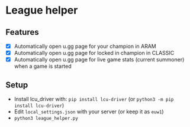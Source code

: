 # League helper

## Features

- [x] Automatically open u.gg page for your champion in ARAM
- [x] Automatically open u.gg page for locked in champion in CLASSIC
- [x] Automatically open u.gg page for live game stats (current summoner) when a game is started  

## Setup

- Install lcu_driver with: `pip install lcu-driver` (or `python3 -m pip install lcu-driver`)
- Edit `local_settings.json` with your server (or keep it as `euw1`)
- `python3 league_helper.py`